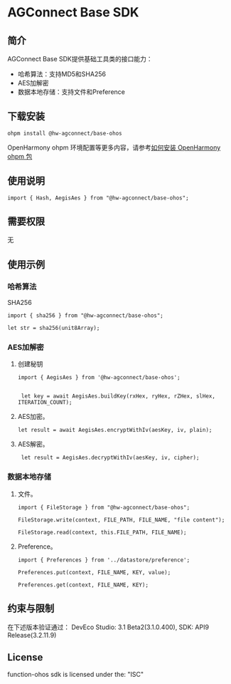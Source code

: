 # AGConnect Base SDK

##  简介

AGConnect Base SDK提供基础工具类的接口能力：

* 哈希算法：支持MD5和SHA256
* AES加解密
* 数据本地存储：支持文件和Preference

## 下载安装

```
ohpm install @hw-agconnect/base-ohos
```

OpenHarmony ohpm 环境配置等更多内容，请参考[如何安装 OpenHarmony ohpm 包](https://gitee.com/openharmony-tpc/docs/blob/master/OpenHarmony_har_usage.md)

##  使用说明

```
import { Hash, AegisAes } from "@hw-agconnect/base-ohos";
```

##  需要权限

无

## 使用示例

### 哈希算法

 SHA256

   ```
   import { sha256 } from "@hw-agconnect/base-ohos";
   
   let str = sha256(unit8Array);
   
   ```
   
### AES加解密
1. 创建秘钥

   ```
   import { AegisAes } from '@hw-agconnect/base-ohos';
   
   
    let key = await AegisAes.buildKey(rxHex, ryHex, rZHex, slHex, ITERATION_COUNT);
   ```

2. AES加密。

   ```
   let result = await AegisAes.encryptWithIv(aesKey, iv, plain);
   ```

3. AES解密。

   ```
    let result = AegisAes.decryptWithIv(aesKey, iv, cipher);
   ```

### 数据本地存储
1. 文件。

   ```
   import { FileStorage } from "@hw-agconnect/base-ohos";
   
   FileStorage.write(context, FILE_PATH, FILE_NAME, "file content");
   
   FileStorage.read(context, this.FILE_PATH, FILE_NAME);
   ```

2. Preference。

   ```
   import { Preferences } from '../datastore/preference';
   
   Preferences.put(context, FILE_NAME, KEY, value);
   
   Preferences.get(context, FILE_NAME, KEY);
   ```

##  约束与限制

在下述版本验证通过： DevEco Studio: 3.1 Beta2(3.1.0.400), SDK: API9 Release(3.2.11.9)

## License

function-ohos sdk is licensed under the: "ISC" 